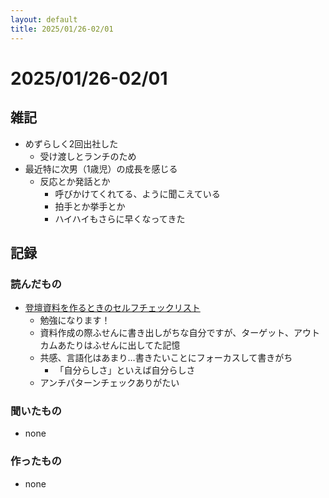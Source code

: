 ```yaml
---
layout: default
title: 2025/01/26-02/01
---
```


# 2025/01/26-02/01

## 雑記

* めずらしく2回出社した
    * 受け渡しとランチのため
* 最近特に次男（1歳児）の成長を感じる
    * 反応とか発話とか
        * 呼びかけてくれてる、ように聞こえている
        * 拍手とか挙手とか
        * ハイハイもさらに早くなってきた

## 記録

### 読んだもの

* [登壇資料を作るときのセルフチェックリスト](https://note.com/ykmc09/n/n49888a878012)
    * 勉強になります！
    * 資料作成の際ふせんに書き出しがちな自分ですが、ターゲット、アウトカムあたりはふせんに出してた記憶
    * 共感、言語化はあまり…書きたいことにフォーカスして書きがち
        * 「自分らしさ」といえば自分らしさ
    * アンチパターンチェックありがたい

### 聞いたもの

* none

### 作ったもの

* none

